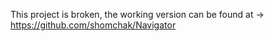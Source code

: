 This project is broken, the working version can be found at -> https://github.com/shomchak/Navigator